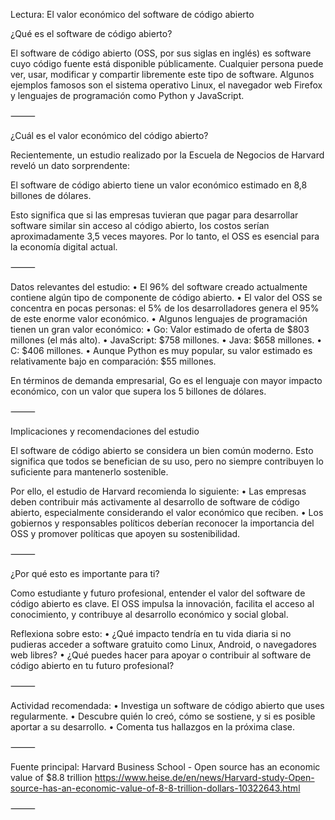 
Lectura: El valor económico del software de código abierto

¿Qué es el software de código abierto?

El software de código abierto (OSS, por sus siglas en inglés) es software cuyo código fuente está disponible públicamente. Cualquier persona puede ver, usar, modificar y compartir libremente este tipo de software. Algunos ejemplos famosos son el sistema operativo Linux, el navegador web Firefox y lenguajes de programación como Python y JavaScript.

⸻

¿Cuál es el valor económico del código abierto?

Recientemente, un estudio realizado por la Escuela de Negocios de Harvard reveló un dato sorprendente:

El software de código abierto tiene un valor económico estimado en 8,8 billones de dólares.

Esto significa que si las empresas tuvieran que pagar para desarrollar software similar sin acceso al código abierto, los costos serían aproximadamente 3,5 veces mayores. Por lo tanto, el OSS es esencial para la economía digital actual.

⸻

Datos relevantes del estudio:
	•	El 96% del software creado actualmente contiene algún tipo de componente de código abierto.
	•	El valor del OSS se concentra en pocas personas: el 5% de los desarrolladores genera el 95% de este enorme valor económico.
	•	Algunos lenguajes de programación tienen un gran valor económico:
	•	Go: Valor estimado de oferta de $803 millones (el más alto).
	•	JavaScript: $758 millones.
	•	Java: $658 millones.
	•	C: $406 millones.
	•	Aunque Python es muy popular, su valor estimado es relativamente bajo en comparación: $55 millones.

En términos de demanda empresarial, Go es el lenguaje con mayor impacto económico, con un valor que supera los 5 billones de dólares.

⸻

Implicaciones y recomendaciones del estudio

El software de código abierto se considera un bien común moderno. Esto significa que todos se benefician de su uso, pero no siempre contribuyen lo suficiente para mantenerlo sostenible.

Por ello, el estudio de Harvard recomienda lo siguiente:
	•	Las empresas deben contribuir más activamente al desarrollo de software de código abierto, especialmente considerando el valor económico que reciben.
	•	Los gobiernos y responsables políticos deberían reconocer la importancia del OSS y promover políticas que apoyen su sostenibilidad.

⸻

¿Por qué esto es importante para ti?

Como estudiante y futuro profesional, entender el valor del software de código abierto es clave. El OSS impulsa la innovación, facilita el acceso al conocimiento, y contribuye al desarrollo económico y social global.

Reflexiona sobre esto:
	•	¿Qué impacto tendría en tu vida diaria si no pudieras acceder a software gratuito como Linux, Android, o navegadores web libres?
	•	¿Qué puedes hacer para apoyar o contribuir al software de código abierto en tu futuro profesional?

⸻

Actividad recomendada:
	•	Investiga un software de código abierto que uses regularmente.
	•	Descubre quién lo creó, cómo se sostiene, y si es posible aportar a su desarrollo.
	•	Comenta tus hallazgos en la próxima clase.

⸻

Fuente principal:
Harvard Business School - Open source has an economic value of $8.8 trillion
https://www.heise.de/en/news/Harvard-study-Open-source-has-an-economic-value-of-8-8-trillion-dollars-10322643.html



⸻

